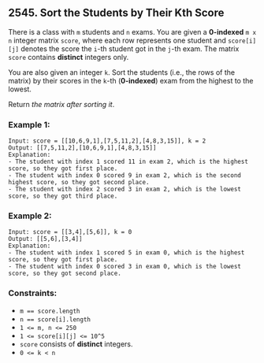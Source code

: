 ## 2545. Sort the Students by Their Kth Score

There is a class with ```m``` students and ```n``` exams. You are given a **0-indexed** ```m x n``` integer matrix ```score```, where each row represents one student and ```score[i][j]``` denotes the score the ```i```-th student got in the ```j```-th exam. The matrix ```score``` contains **distinct** integers only.

You are also given an integer ```k```. Sort the students (i.e., the rows of the matrix) by their scores in the ```k```-th (**0-indexed**) exam from the highest to the lowest.

Return *the matrix after sorting it*.

### Example 1:
```
Input: score = [[10,6,9,1],[7,5,11,2],[4,8,3,15]], k = 2
Output: [[7,5,11,2],[10,6,9,1],[4,8,3,15]]
Explanation:
- The student with index 1 scored 11 in exam 2, which is the highest score, so they got first place.
- The student with index 0 scored 9 in exam 2, which is the second highest score, so they got second place.
- The student with index 2 scored 3 in exam 2, which is the lowest score, so they got third place.
```
### Example 2:
```
Input: score = [[3,4],[5,6]], k = 0
Output: [[5,6],[3,4]]
Explanation:
- The student with index 1 scored 5 in exam 0, which is the highest score, so they got first place.
- The student with index 0 scored 3 in exam 0, which is the lowest score, so they got second place.
```

### Constraints:

* ```m == score.length```
* ```n == score[i].length```
* ```1 <= m, n <= 250```
* ```1 <= score[i][j] <= 10^5```
* ```score``` consists of **distinct** integers.
* ```0 <= k < n```